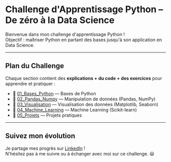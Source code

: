 #  Challenge d'Apprentissage Python – De zéro à la Data Science

Bienvenue dans mon challenge d'apprentissage Python !  
 Objectif : maîtriser Python en partant des bases jusqu'à son application en Data Science.

---

##  Plan du Challenge

Chaque section contient des **explications + du code + des exercices** pour apprendre et pratiquer :

- 📂 [01_Bases_Python](Python-Challenge-Data-Scientist/01_Bases_Python) — Bases de Python  
- 📂 [02_Pandas_Numpy](Python-Challenge-Data-Scientist/02_Pandas_Numpy) — Manipulation de données (Pandas, NumPy)  
- 📂 [03_Visualisation](03_Visualisation) — Visualisation des données (Matplotlib, Seaborn)  
- 📂 [04_Machine_Learning](Python-Challenge-Data-Scientist/04_Machine_Learning) — Machine Learning (Scikit-learn)  
- 📂 [05_Projets](Python-Challenge-Data-Scientist/05_Projets) — Projets pratiques

---

##  Suivez mon évolution

Je partage mes progrès sur [LinkedIn](https://www.linkedin.com/in/narcisse-dalko-ab070b2a4) !  
N'hésitez pas à me suivre ou à échanger avec moi sur ce challenge. 😃
